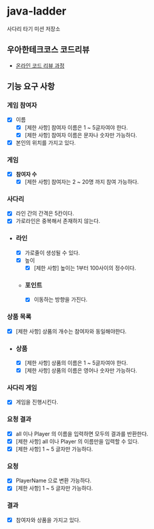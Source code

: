 # java-ladder

사다리 타기 미션 저장소

## 우아한테크코스 코드리뷰

- [온라인 코드 리뷰 과정](https://github.com/woowacourse/woowacourse-docs/blob/master/maincourse/README.md)

## 기능 요구 사항
### **게임 참여자**
  - [x] 이름
      - [x] [제한 사항] 참여자 이름은 1 ~ 5글자여야 한다.
      - [x] [제한 사항] 참여자 이름은 문자나 숫자만 가능하다.
  - [x] 본인의 위치를 가지고 있다.

### 게임 
  - [x] **참여자 수**
    - [x] [제한 사항] 참여자는 2 ~ 20명 까지 참여 가능하다.

### **사다리**
  - [x]  라인 간의 간격은 5칸이다.
  - [x]  가로라인은 중복해서 존재하지 않는다.
  
  - ### **라인**
    - [x] 가로줄이 생성될 수 있다.
    - [x] 높이
      - [x] [제한 사항] 높이는 1부터 100사이의 정수이다.
    - ### **포인트**
      - [x] 이동하는 방향을 가진다.

### **상품 목록**
  - [x] [제한 사항] 상품의 개수는 참여자와 동일해야한다.
  - ### **상품**
     - [x] [제한 사항] 상품의 이름은 1 ~ 5글자여야 한다.
     - [x] [제한 사항] 상품의 이름은 영어나 숫자만 가능하다.

### **사다리 게임**
  - [x] 게임을 진행시킨다.

### **요청 결과**
  - [x] all 이나 Player 의 이름을 입력하면 모두의 결과를 반환한다.
  - [x] [제한 사항] all 이나 Player 의 이름만을 입력할 수 있다.
  - [x] [제한 사항] 1 ~ 5 글자만 가능하다.

### **요청**
  - [x] PlayerName 으로 변환 가능하다.
  - [x] [제한 사항] 1 ~ 5 글자만 가능하다.

### **결과**
  - [x] 참여자와 상품을 가지고 있다.